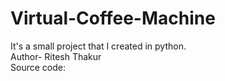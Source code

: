 # Virtual-Coffee-Machine
It's a small project that I created in python.
<br>
Author- Ritesh Thakur
<br>
Source code:
